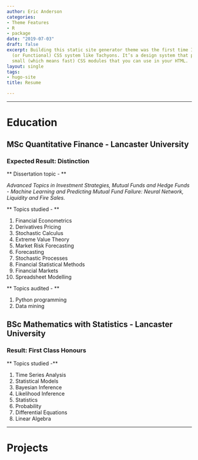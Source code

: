 ```yaml
---
author: Eric Anderson
categories:
- Theme Features
- R
- package
date: "2019-07-03"
draft: false
excerpt: Building this static site generator theme was the first time I used an Atomic
  (or Functional) CSS system like Tachyons. It’s a design system that provides very
  small (which means fast) CSS modules that you can use in your HTML.
layout: single
tags:
- hugo-site
title: Resume

---
```


---

# Education

## MSc Quantitative Finance - Lancaster University
### Expected Result: Distinction

** Dissertation topic - **

*Advanced Topics in Investment Strategies, Mutual Funds and Hedge Funds - 
Machine Learning and Predicting Mutual Fund Failure:  Neural Network, Liquidity and Fire Sales.*

** Topics studied - **

1. Financial Econometrics
2. Derivatives Pricing
3. Stochastic Calculus
4. Extreme Value Theory
5. Market Risk Forecasting
6. Forecasting
7. Stochastic Processes
8. Financial Statistical Methods
9. Financial Markets
10. Spreadsheet Modelling

** Topics audited - **

1. Python programming
2. Data mining

## BSc Mathematics with Statistics - Lancaster University
### Result: First Class Honours

** Topics studied -**

1. Time Series Analysis
2. Statistical Models
3. Bayesian Inference
4. Likelihood Inference
5. Statistics
6. Probability
7. Differential Equations
8. Linear Algebra

---

# Projects
